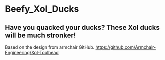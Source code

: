 # Beefy_Xol_Ducks
 ## Have you quacked your ducks? These Xol ducks will be much stronker!



 Based on the design from armchair GitHub.
 https://github.com/Armchair-Engineering/Xol-Toolhead

